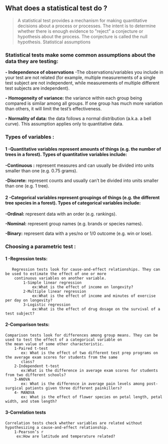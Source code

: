 ## **What does a statistical test do ?**
>A statistical test provides a mechanism for making quantitative decisions about a process or processes. The intent is to determine whether there is enough evidence to "reject" a conjecture or hypothesis about the process. The conjecture is called the null hypothesis.
Statistical assumptions

### **Statistical tests make some common assumptions about the data they are testing:**

**- Independence of observations** 
    -The observations/variables you include in your test are not related (for example, multiple measurements of a single test subject are not independent, while measurements of multiple different test subjects are independent).
    
**- Homogeneity of variance:**
    the variance within each group being compared is similar among all groups. If one group has much more variation than others, it will limit the test’s effectiveness.
    
**- Normality of data:** 
    the data follows a normal distribution (a.k.a. a bell curve). This assumption applies only to quantitative data.
### **Types of variables :**
#### **1 -Quantitative variables represent amounts of things (e.g. the number of trees in a forest). Types of quantitative variables include:**

**-Continuous :**
    represent measures and can usually be divided into units smaller than one (e.g. 0.75 grams).
    
**-Discrete:** 
    represent counts and usually can’t be divided into units smaller than one (e.g. 1 tree).
#### **2 -Categorical variables represent groupings of things (e.g. the different tree species in a forest). Types of categorical variables include:**
**-Ordinal:** represent data with an order (e.g. rankings).

**-Nominal:** represent group names (e.g. brands or species names).

**-Binary:** represent data with a yes/no or 1/0 outcome (e.g. win or lose).
### **Choosing a parametric test :**
   #### 1 -Regression tests:
       Regression tests look for cause-and-effect relationships. They can be used to estimate the effect of one or more 
        continuous variables on another variable.
            1-Simple linear regression
                ex:What is the effect of income on longevity?
            2-Multiple linear regression
                ex:What is the effect of income and minutes of exercise per day on longevity?
            3-Logistic regression
                ex:What is the effect of drug dosage on the survival of a test subject?
#### 2-Comparison tests:
    Comparison tests look for differences among group means. They can be used to test the effect of a categorical variable on 
    the mean value of some other characteristic.
        1-Paired t-test
           ex: What is the effect of two different test prep programs on the average exam scores for students from the same 
           class?
        2-Independent t-test
           ex:What is the difference in average exam scores for students from two different schools?
        3-ANOVA
           ex: What is the difference in average pain levels among post-surgical patients given three different painkillers?
        4- MANOVA
           ex: What is the effect of flower species on petal length, petal width, and stem length?

#### 3-Correlation tests
    Correlation tests check whether variables are related without hypothesizing a cause-and-effect relationship.  
        1-Pearson’s r
         ex:How are latitude and temperature related?


```python

```
